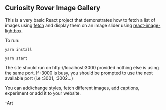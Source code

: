 ## Curiosity Rover Image Gallery
This is a very basic React project that demonstrates how to fetch a list of images using [fetch](https://developer.mozilla.org/en-US/docs/Web/API/Fetch_API) and display them on an image slider using [react-image-lightbox](https://github.com/ealemda2/react-image-lightbox).

To run:
```
yarn install
```

```
yarn start
```

The site should run on http://localhost:3000 provided nothing else is using the same port. If :3000 is busy, you should be prompted to use the next available port (i.e :3001, :3002...)

You can add/change styles, fetch different images, add captions, experiment or add it to your website.

-Art
